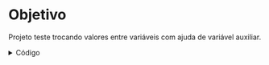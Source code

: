 # Objetivo
Projeto teste trocando valores entre variáveis com ajuda de variável auxiliar.

<details>
<summary>Código</summary>

```c
programa
{
	inteiro x, y, aux
	
	funcao inicio()
	{
		/*Atribuindo valor as variáveis: */
		escreva("Digite o valor de x: ")
		leia(x)
		escreva("Digite o valor de y: ")
		leia(y)
		
		/*Mostrando as variáveis com valores iniciais na tela*/
		escreva("\nO valor inicial de x é: ", x, "\n")
		escreva("O valor inicial de y é: ", y, "\n")
		
		/*Trocando os valores das variáveis*/
		aux = x
		x = y
		y = aux

		/*Imprimindo na tela*/
		escreva("\nO valor final ficou: x = ", x, " e y = ", y)
	}
}
```
</details>